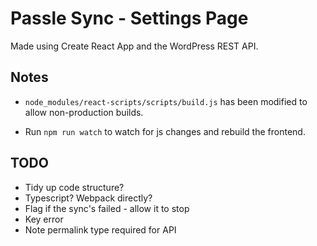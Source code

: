 # Passle Sync - Settings Page

Made using Create React App and the WordPress REST API.

## Notes

- `node_modules/react-scripts/scripts/build.js` has been modified to allow non-production builds.

- Run `npm run watch` to watch for js changes and rebuild the frontend.

## TODO

- Tidy up code structure?
- Typescript? Webpack directly?
- Flag if the sync's failed - allow it to stop
- Key error
- Note permalink type required for API